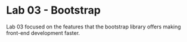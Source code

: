 # Lab 03 - Bootstrap 
Lab 03 focused on the features that the bootstrap library offers making front-end development faster. 